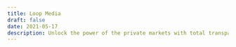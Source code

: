 ```yaml
---
title: Loop Media
draft: false
date: 2021-05-17
description: Unlock the power of the private markets with total transparency & flexibility.
---
```

